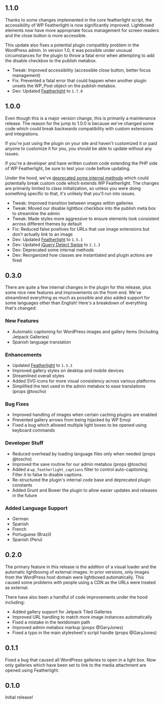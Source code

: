 ## 1.1.0
Thanks to some changes implemented in the core featherlight script, the accessibility of WP Featherlight is now significantly improved. Lightboxed elements now have more appropriate focus management for screen readers and the close button is more accessible.

This update also fixes a potential plugin compatibly problem in the WordPress admin. In version 1.0, it was possible under unusual circumstances for the plugin to throw a fatal error when attempting to add the disable checkbox to the publish metabox.

- Tweak: Improved accessibility (accessible close button, better focus management)
- Fix: Prevented a fatal error that could happen when another plugin unsets the WP_Post object on the publish metabox.
- Dev: Updated [Featherlight](https://github.com/noelboss/featherlight/) to `1.7.0`

## 1.0.0
Even though this is a major version change, this is primarily a maintenance release. The reason for the jump to 1.0.0 is because we've changed some code which could break backwards compatibility with custom extensions and integrations.

If you're just using the plugin on your site and haven't customized it or paid anyone to customize it for you, you should be able to update without any issues.

If you're a developer and have written custom code extending the PHP side of WP Featherlight, be sure to test your code before updating.

Under the hood, we've [deprecated some internal methods](https://github.com/wpsitecare/wp-featherlight/search?utf8=%E2%9C%93&q=_deprecated_function) which could potentially break custom code which extends WP Featherlight. The changes are primarily limited to class initialization, so unless you were doing something specific to that, it's unlikely that you'll run into issues.

- Tweak: Improved transition between images within galleries
- Tweak: Moved our disable lightbox checkbox into the publish meta box to streamline the admin
- Tweak: Made styles more aggressive to ensure elements look consistent across different themes by default
- Fix: Reduced false positives for URLs that use image extensions but don't actually link to an image
- Dev: Updated [Featherlight](https://github.com/noelboss/featherlight/) to `1.5.1`
- Dev: Updated [jQuery Detect Swipe](http://github.com/marcandre/detect_swipe) to `2.1.3`
- Dev: Deprecated some internal methods
- Dev: Reorganized how classes are instantiated and plugin actions are fired

## 0.3.0

There are quite a few internal changes in the plugin for this release, plus some nice new features and improvements on the front-end. We've streamlined everything as much as possible and also added support for some languages other than English! Here's a breakdown of everything that's changed:

### New Features
- Automatic captioning for WordPress images and gallery items (Including Jetpack Galleries)
- Spanish language translation

### Enhancements
- Updated [Featherlight](https://github.com/noelboss/featherlight/) to `1.3.3`
- Improved gallery styles on desktop and mobile devices
- Streamlined overall styles
- Added SVG icons for more visual consistency across various platforms
- Simplified the text used in the admin metabox to ease translations (props @toscho)

### Bug Fixes
- Improved handling of images when certain caching plugins are enabled
- Prevented gallery arrows from being hijacked by WP Emoji
- Fixed a bug which allowed multiple light boxes to be opened using keyboard commands

### Developer Stuff
- Reduced overhead by loading language files only when needed (props @toscho)
- Improved the save routine for our admin metabox (props @toscho)
- Added a `wp_featherlight_captions` filter to control auto-captioning. Filter it to false to disable captions.
- Re-structured the plugin's internal code base and deprecated plugin constants
- Added Grunt and Bower the plugin to allow easier updates and releases in the future

### Added Language Support
- German
- Spanish
- French
- Portuguese (Brazil)
- Spanish (Peru)

## 0.2.0

The primary feature in this release is the addition of a visual loader and the automatic lightboxing of external images. In prior versions, only images from the WordPress host domain were lightboxed automatically. This caused some problems with people using a CDN as the URLs were treated as external.

There have also been a handful of code improvements under the hood including:

- Added gallery support for Jetpack Tiled Galleries
- Improved URL handling to match more image instances automatically
- Fixed a mistake in the textdomain path
- Improved admin metabox markup (props @GaryJones)
- Fixed a typo in the main stylesheet's script handle (props @GaryJones)

## 0.1.1

Fixed a bug that caused all WordPress galleries to open in a light box. Now only galleries which have been set to link to the media attachment are opened using Featherlight.

## 0.1.0

Initial release!

